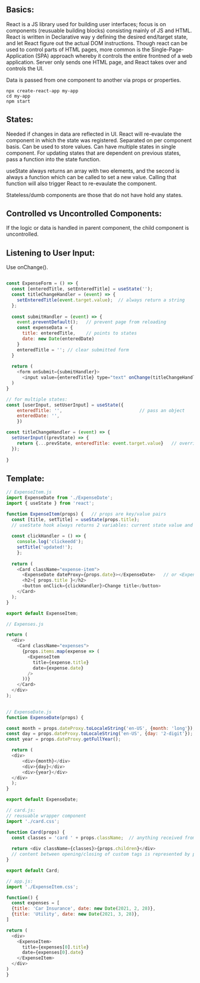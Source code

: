 ## Basics:
React is a JS library used for building user interfaces; focus is on components (reusuable building blocks) consisting mainly of JS and HTML. React is written in Declarative way y defining the desired end/target state, and let React figure out the actual DOM instructions. Though react can be used to control parts of HTML pages, more common is the Single-Page-Application (SPA) approach whereby it controls the entire frontned of a web application. Server only sends one HTML page, and React takes over and controls the UI.

Data is passed from one component to another via props or properties. 

```
npx create-react-app my-app
cd my-app
npm start
```

## States:
Needed if changes in data are reflected in UI. React will re-evaulate the component in which the state was registered. Separated on per component basis. Can be used to store values. Can have multiple states in single component. For updating states that are dependent on previous states, pass a function into the state function.

useState always returns an array with two elements, and the second is always a function which can be called to set a new value. Calling that function will also trigger React to re-evaulate the component.

Stateless/dumb components are those that do not have hold any states.

## Controlled vs Uncontrolled Components:
If the logic or data is handled in parent component, the child component is uncontrolled.

## Listening to User Input:
Use onChange().
```javascript

const ExpenseForm = () => {
  const [enteredTitle, setEnteredTitle] = useState('');
  const titleChangeHandler = (event) => {
    setEnteredTitle(event.target.value);  // always return a string
  };
  
  const submitHandler = (event) => {
    event.preventDefault();   // prevent page from reloading
    const expenseData = {
      title: enteredTitle,    // points to states
      date: new Date(enteredDate)
    }
    enteredTitle = ''; // clear submitted form
  }
  
  return (
    <form onSubmit={submitHandler}>
      <input value={enteredTitle} type="text" onChange(titleChangeHandler) /> // value allows two-way binding
  )
}

// for multiple states:
const [userInput, setUserInput] = useState({
    enteredTitle: '',                             // pass an object
    enteredDate: '',
    }) 

const titleChangeHandler = (event) => {
  setUserInput((prevState) => {
    return {...prevState, enteredTitle: event.target.value}   // overrides title and ensures others are not thrown away
  });
  
}
```

## Template:

```javascript
// ExpenseItem.js
import ExpenseDate from './ExpenseDate';
import { useState } from 'react'; 

function ExpenseItem(props) {   // props are key/value pairs
  const [title, setTitle] = useState(props.title); 
  // useState hook always returns 2 variables: current state value and function for updating it
      
  const clickHandler = () => {
    console.log('clickeedd');
    setTitle('updated!');
    };
  
  return (
    <Card className="expense-item">
      <ExpenseDate dateProxy={props.date}></ExpenseDate>   // or <ExpenseDate /> if there is no content
      <h2>{ props.title }</h2>
      <button onClick={clickHandler}>Change title</button>
    </Card>
  );
}

export default ExpenseItem;
```
```javascript
// Expenses.js

return (
  <div>
    <Card className="expenses">
      {props.items.map(expense => (
        <ExpenseItem 
          title={expense.title}
          date={expense.date}
        />
      ))}
    </Card>
  </div>
);
  

```


```javascript
// ExpenseDate.js
function ExpenseDate(props) {  

const month = props.dateProxy.toLocaleString('en-US', {month: 'long'});
const day = props.dateProxy.toLocaleString('en-US', {day: '2-digit'});
const year = props.dateProxy.getFullYear();

  return (
  <div>
      <div>{month}</div>
      <div>{day}</div>
      <div>{year}</div>
  </div>
  );
}

export default ExpenseDate;
```

```javascript
// card.js:
// reusuable wrapper component
import './card.css';

function Card(props) {
  const classes = 'card ' + props.className;  // anything received from outside as className is added
  
  return <div className={classes}>{props.children}</div>
  // content between opening/closing of custom tags is represented by props.children
}

export default Card;
```

```javascript
// app.js:
import './ExpenseItem.css';

function() {
  const expenses = [
  {title: 'Car Insurance', date: new Date(2021, 2, 28)},
  {title: 'Utility', date: new Date(2021, 3, 28)},
]

return (
  <div>
    <ExpenseItem>
      title={expenses[0].title}
      date={expenses[0].date}
    </ExpenseItem>
  </div>
)
}
```
